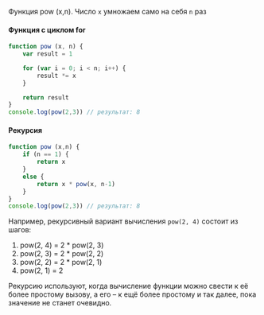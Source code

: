 Функция pow (x,n). Число `x` умножаем само на себя `n` раз


#### Функция с циклом for

```javascript
function pow (x, n) {
    var result = 1

    for (var i = 0; i < n; i++) {
        result *= x
    }

    return result
}
console.log(pow(2,3)) // результат: 8
```



#### Рекурсия

```javascript
function pow (x,n) {
    if (n == 1) { 
        return x
    }
    else {
        return x * pow(x, n-1) 
    }
}
console.log(pow(2,3)) // результат: 8
```

Например, рекурсивный вариант вычисления `pow(2, 4)` состоит из шагов:
1. pow(2, 4) = 2 * pow(2, 3)
2. pow(2, 3) = 2 * pow(2, 2)
3. pow(2, 2) = 2 * pow(2, 1)
4. pow(2, 1) = 2

Рекурсию используют, когда вычисление функции можно свести к её более простому вызову, а его – к ещё более простому и так далее, пока значение не станет очевидно.
